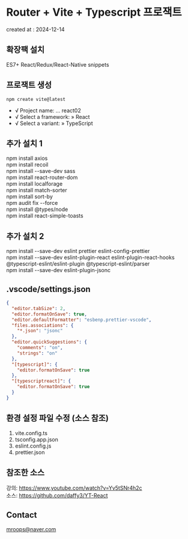 # Router + Vite + Typescript 프로잭트

created at : 2024-12-14

## 확장팩 설치

ES7+ React/Redux/React-Native snippets

## 프로잭트 생성

`npm create vite@latest`

- √ Project name: ... react02
- √ Select a framework: » React
- √ Select a variant: » TypeScript

## 추가 설치 1

npm install axios  
npm install recoil  
npm install --save-dev sass  
npm install react-router-dom  
npm install localforage  
npm install match-sorter  
npm install sort-by  
npm audit fix --force  
npm install @types/node  
npm install react-simple-toasts

## 추가 설치 2

npm install --save-dev eslint prettier eslint-config-prettier  
npm install --save-dev eslint-plugin-react eslint-plugin-react-hooks @typescript-eslint/eslint-plugin @typescript-eslint/parser  
npm install --save-dev eslint-plugin-jsonc

## .vscode/settings.json

```json
{
  "editor.tabSize": 2,
  "editor.formatOnSave": true,
  "editor.defaultFormatter": "esbenp.prettier-vscode",
  "files.associations": {
    "*.json": "jsonc"
  },
  "editor.quickSuggestions": {
    "comments": "on",
    "strings": "on"
  },
  "[typescript]": {
    "editor.formatOnSave": true
  },
  "[typescriptreact]": {
    "editor.formatOnSave": true
  }
}
```

## 환경 설정 파일 수정 (소스 참조)

1. vite.config.ts
2. tsconfig.app.json
3. eslint.config.js
4. prettier.json

## 참조한 소스

강의: https://www.youtube.com/watch?v=Yv5tSNr4h2c <br />
소스: https://github.com/daffy3/YT-React <br />

## Contact

mroops@naver.com

